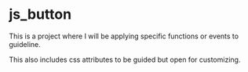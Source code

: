 # js_button
This is a project where I will be applying specific functions or events to guideline.

This also includes css attributes to be guided but open for customizing. 
